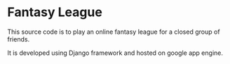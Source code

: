 # Fantasy League
This source code is to play an online fantasy league for a closed group of friends.

It is developed using Django framework and hosted on google app engine. 
